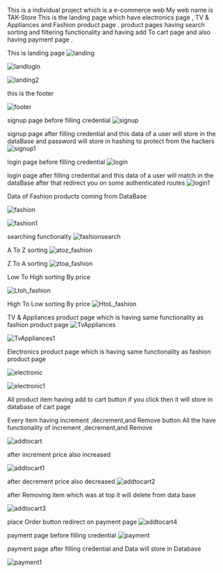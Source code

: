 This is a individual project which is a  e-commerce web My web name is TAK-Store
This is the landing page which have  electronics page , TV & Appliances and Fashion product page .  product pages having search sorting and filtering functionality and having add To cart page and also having payment page .

This is landing page
![landing](https://user-images.githubusercontent.com/119418918/229370059-a51be6d8-c300-40f3-a2aa-55f35dfe0770.jpg)

![landlogin](https://user-images.githubusercontent.com/119418918/229373303-4df37f10-3ccc-4aca-806a-a58b3c3102e3.jpg)


![landing2](https://user-images.githubusercontent.com/119418918/229372974-1bcd147f-91c8-4c72-b4e5-9161b81fc45d.jpg)

this is the footer

![footer](https://user-images.githubusercontent.com/119418918/229373052-b3380cf1-9668-4628-b465-d4611e075ec1.jpg)

signup page before filling credential
![signup](https://user-images.githubusercontent.com/119418918/229373126-57335345-b22c-447b-b4b7-2dffb23eb6c8.jpg)


signup page after filling credential and this data of a user will store in the dataBase and password will store in hashing to protect from the hackers
![signup1](https://user-images.githubusercontent.com/119418918/229373202-96ccb357-ec5c-43af-bf59-0a247ebd66b0.jpg)


login page before filling credential
![login](https://user-images.githubusercontent.com/119418918/229373340-a6d10ac1-d842-4f65-8c32-67d463619d29.jpg)


login page after filling credential and this data of a user will match in the dataBase after that redirect you on some authenticated routes
![login1](https://user-images.githubusercontent.com/119418918/229373565-d5cb7243-6791-45ef-9b90-6407967d7fc2.jpg)

Data of Fashion products coming from DataBase 

![fashion](https://user-images.githubusercontent.com/119418918/229373635-75497218-f26a-4e25-bc56-66ff28d2cc07.jpg)

![fashion1](https://user-images.githubusercontent.com/119418918/229373711-e79c49dd-5384-4af0-8717-863d157a33f8.jpg)

searching functionalty
![fashionsearch](https://user-images.githubusercontent.com/119418918/229373738-1337bf65-2d94-4ba5-bc3a-46a07c4bfcd2.jpg)

A To Z sorting
![atoz_fashion](https://user-images.githubusercontent.com/119418918/229373783-a7bff76d-a8bd-4915-868d-64c067a6ed74.jpg)

Z To A sorting
![ztoa_fashion](https://user-images.githubusercontent.com/119418918/229373827-a248b505-1629-4fa3-880a-0f6b37a1f48d.jpg)

Low To High sorting By price

![Ltoh_fashion](https://user-images.githubusercontent.com/119418918/229373849-e20b192f-1d07-41bb-8e81-6627cb8b2784.jpg)


High To Low sorting By price
![HtoL_fashion](https://user-images.githubusercontent.com/119418918/229373892-9ac2a9ec-0a42-4129-9b8f-fb5418661dd1.jpg)

TV & Appliances product page which is having same functionality as fashion product page
![TvAppliances](https://user-images.githubusercontent.com/119418918/229373935-689a4652-12fa-459b-8d37-8f66edb49f35.jpg)

![TvAppliances1](https://user-images.githubusercontent.com/119418918/229373946-9a73c4b5-7ab9-4b97-8bae-56e35ff26a58.jpg)

Electronics product page which is having same functionality as fashion product page

![electronic](https://user-images.githubusercontent.com/119418918/229374068-ca79e416-64b4-4b0b-8bef-f1f0a9feb83e.jpg)

![electronic1](https://user-images.githubusercontent.com/119418918/229374058-ee59066b-dcf7-4379-ac08-d22758521e4e.jpg)


All product item having add to cart button if you click then it will store in database of cart page

Every item having increment ,decrement,and Remove button All the have functionality of increment ,decrement,and Remove

![addtocart](https://user-images.githubusercontent.com/119418918/229374238-d5466fcd-a309-4ba6-adb4-a5a92473e6ae.jpg)
  

   after increment price also increased
   
  ![addtocart1](https://user-images.githubusercontent.com/119418918/229374353-04af7812-213a-4920-b73d-6b11c8fd41a8.jpg)
  
   after decrement price also decreased
  ![addtocart2](https://user-images.githubusercontent.com/119418918/229374391-666b0f6f-564f-43e0-a22e-8efa6f443271.jpg)
  
  after Removing item which was at top it will delete  from data base
  
  ![addtocart3](https://user-images.githubusercontent.com/119418918/229374455-fb19d0a3-c97c-43ca-b5d3-e194f7e6b766.jpg)
  
   place Order button redirect on payment page
  ![addtocart4](https://user-images.githubusercontent.com/119418918/229374692-a9a80022-fd35-4903-a1a7-b9fea127e051.jpg)
  
  
  payment page before filling credential
  ![payment](https://user-images.githubusercontent.com/119418918/229374728-ac975bca-65e0-42be-b259-cffc66ca218d.jpg)
  
   payment page after filling credential and Data will store in Database
   
   ![payment1](https://user-images.githubusercontent.com/119418918/229374798-df506631-cb1e-4519-9bd4-71b66b87e34a.jpg)




  

























